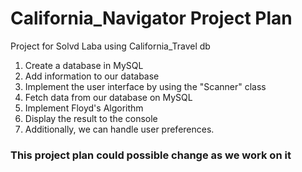 # California_Navigator Project Plan
Project for Solvd Laba using California_Travel db

1. Create a database in MySQL
2. Add information to our database
3. Implement the user interface by using the "Scanner" class
4. Fetch data from our database on MySQL
5. Implement Floyd's Algorithm
6. Display the result to the console
7. Additionally, we can handle user preferences.

### This project plan could possible change as we work on it ###

